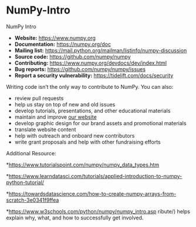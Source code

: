 # NumPy-Intro
NumPy Intro


- **Website:** https://www.numpy.org
- **Documentation:** https://numpy.org/doc
- **Mailing list:** https://mail.python.org/mailman/listinfo/numpy-discussion
- **Source code:** https://github.com/numpy/numpy
- **Contributing:** https://www.numpy.org/devdocs/dev/index.html
- **Bug reports:** https://github.com/numpy/numpy/issues
- **Report a security vulnerability:** https://tidelift.com/docs/security


Writing code isn’t the only way to contribute to NumPy. You can also:
- review pull requests
- help us stay on top of new and old issues
- develop tutorials, presentations, and other educational materials
- maintain and improve [our website](https://github.com/numpy/numpy.org)
- develop graphic design for our brand assets and promotional materials
- translate website content
- help with outreach and onboard new contributors
- write grant proposals and help with other fundraising efforts

Additional Resource:

*https://www.tutorialspoint.com/numpy/numpy_data_types.htm

*https://www.learndatasci.com/tutorials/applied-introduction-to-numpy-python-tutorial/

*https://towardsdatascience.com/how-to-create-numpy-arrays-from-scratch-3e0341f9ffea

*https://www.w3schools.com/python/numpy/numpy_intro.asp
ribute/) helps explain why, what,
and how to successfully get involved.
